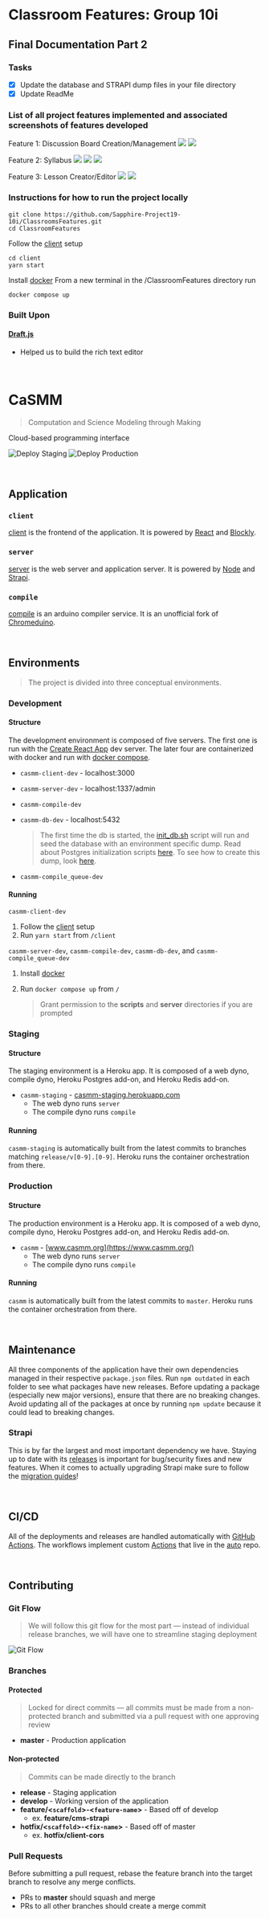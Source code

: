 # Classroom Features: Group 10i 
## Final Documentation Part 2
### Tasks 
- [x] Update the database and STRAPI dump files in your file directory
- [x] Update ReadMe

### List of all project features implemented and associated screenshots of features developed
Feature 1: Discussion Board Creation/Management
![](https://cdn.discordapp.com/attachments/1162461689489404026/1184704218439876718/image.png?ex=658cf0c8&is=657a7bc8&hm=ab288e2224b5c382786a13c8575bac38c20bf4373c8cd876851f65c592444043&)
![](https://cdn.discordapp.com/attachments/1162461689489404026/1184704294356791316/image.png?ex=658cf0da&is=657a7bda&hm=e0392a1a474b16c7131d572cfd1a5451ce7db478d564ca0a0a247e0604f8d8fd&)

Feature 2: Syllabus
![](https://cdn.discordapp.com/attachments/1162461689489404026/1184704360089911376/image.png?ex=658cf0ea&is=657a7bea&hm=684978b99931436778fc69fdc01fd1310cc0c567db1f96448042ef4a24f6a448&)
![](https://cdn.discordapp.com/attachments/1162461689489404026/1184704464838475867/image.png?ex=658cf103&is=657a7c03&hm=bf4f9490ff08e6d53822032ce44a2a2aac12e91ab9f298a2889cfb44756e0095&)
![](https://cdn.discordapp.com/attachments/1162461689489404026/1184704537957769258/image.png?ex=658cf114&is=657a7c14&hm=9d619b1ba3c50be6c69c6d2b831fffce6754964809d2c2a71ffb8e80bb00d558&)

Feature 3: Lesson Creator/Editor
![](https://cdn.discordapp.com/attachments/1162461689489404026/1184704607792943224/image.png?ex=658cf125&is=657a7c25&hm=c5ba9c9d3168332eda44c99c51a3f4a6ca4f1b06422fdc165f68da452296661c&)
![](https://cdn.discordapp.com/attachments/1162461689489404026/1184704683122626641/image.png?ex=658cf137&is=657a7c37&hm=d02c198281002f6342edb3578b8e98b68d465a4f277f444d46a97b21e7534527&)

### Instructions for how to run the project locally 
```
git clone https://github.com/Sapphire-Project19-10i/ClassroomsFeatures.git
cd ClassroomFeatures
```
Follow the [client](/client#setup) setup
```
cd client
yarn start
```
Install [docker](https://docs.docker.com/get-docker/)
From a new terminal in the /ClassroomFeatures directory run
```
docker compose up
```
  
### Built Upon
#### [Draft.js](https://draftjs.org/)
- Helped us to build the rich text editor 

<br/>

# CaSMM

> Computation and Science Modeling through Making

Cloud-based programming interface

![Deploy Staging](https://github.com/STEM-C/CaSMM/workflows/Deploy%20Staging/badge.svg)
![Deploy Production](https://github.com/STEM-C/CaSMM/workflows/Deploy%20Production/badge.svg)

<br/>

## Application

### `client` 
[client](/client#client) is the frontend of the application. It is powered by [React](https://reactjs.org/) and [Blockly](https://developers.google.com/blockly).

### `server`

[server](/server#server) is the web server and application server. It is powered by [Node](https://nodejs.org/en/) and [Strapi](https://docs-v3.strapi.io/developer-docs/latest/getting-started/introduction.html).

### `compile`

  [compile](/compile#compile) is an arduino compiler service. It is an unofficial fork of [Chromeduino](https://github.com/spaceneedle/Chromeduino).

<br/>

## Environments

> The project is divided into three conceptual environments.

### Development
#### Structure

The development environment is composed of five servers. The first one is run with the [Create React App](https://create-react-app.dev/docs/getting-started/) dev server. The later four are containerized with docker and run with [docker compose](https://docs.docker.com/compose/).

* `casmm-client-dev` - localhost:3000

* `casmm-server-dev` - localhost:1337/admin

* `casmm-compile-dev` 

* `casmm-db-dev` - localhost:5432

  > The first time the db is started, the [init_db.sh](/scripts/init_db.sh) script will run and seed the database with an environment specific dump. Read about Postgres initialization scripts [here](https://github.com/docker-library/docs/blob/master/postgres/README.md#initialization-scripts). To see how to create this dump, look [here](https://github.com/DavidMagda/CaSMM_fork_2023/blob/develop/scripts/readme.md).

* `casmm-compile_queue-dev`

#### Running

`casmm-client-dev`

1. Follow the [client](/client#setup) setup
2. Run `yarn start` from `/client`

`casmm-server-dev`, `casmm-compile-dev`, `casmm-db-dev`, and `casmm-compile_queue-dev`

1. Install [docker](https://docs.docker.com/get-docker/)

2. Run `docker compose up` from `/`

   > Grant permission to the **scripts** and **server** directories if you are prompted
   

### Staging

#### Structure

The staging environment is a Heroku app. It is composed of a web dyno, compile dyno, Heroku Postgres add-on, and Heroku Redis add-on.

* `casmm-staging` - [casmm-staging.herokuapp.com](https://casmm-staging.herokuapp.com/)
  * The web dyno runs `server`
  * The compile dyno runs `compile`

#### Running

`casmm-staging` is automatically built from the latest commits to branches matching `release/v[0-9].[0-9]`. Heroku runs the container orchestration from there.

### Production

#### Structure

The production environment is a Heroku app. It is composed of a web dyno, compile dyno, Heroku Postgres add-on, and Heroku Redis add-on.

* `casmm` - [www.casmm.org](https://www.casmm.org/)
  * The web dyno runs `server`
  * The compile dyno runs `compile`

#### Running

`casmm` is automatically built from the latest commits to `master`. Heroku runs the container orchestration from there.

<br/>

## Maintenance

All three components of the application have their own dependencies managed in their respective `package.json` files. Run `npm outdated` in each folder to see what packages have new releases. Before updating a package (especially new major versions), ensure that there are no breaking changes. Avoid updating all of the packages at once by running `npm update` because it could lead to breaking changes. 

### Strapi

This is by far the largest and most important dependency we have. Staying up to date with its [releases](https://github.com/strapi/strapi/releases) is important for bug/security fixes and new features. When it comes to actually upgrading Strapi make sure to follow the [migration guides](https://docs-v3.strapi.io/developer-docs/latest/update-migration-guides/migration-guides.html#v3-guides)!

<br/>

## CI/CD

All of the deployments and releases are handled automatically with [GitHub Actions](https://docs.github.com/en/actions). The workflows implement custom [Actions](https://github.com/STEM-C/CaSMM/actions) that live in the [auto](https://github.com/STEM-C/auto) repo.

<br/>

## Contributing

### Git Flow 

> We will follow this git flow for the most part — instead of individual release branches, we will have one to streamline staging deployment 

![Git Flow](https://nvie.com/img/git-model@2x.png)

### Branches

#### Protected

> Locked for direct commits — all commits must be made from a non-protected branch and submitted via a pull request with one approving review

- **master** - Production application

#### Non-protected

> Commits can be made directly to the branch

- **release** - Staging application
- **develop** - Working version of the application
- **feature/<`scaffold`>-<`feature-name`>** - Based off of develop
  - ex. **feature/cms-strapi**
- **hotfix/<`scaffold`>-<`fix-name`>** - Based off of master
  - ex. **hotfix/client-cors**

### Pull Requests

Before submitting a pull request, rebase the feature branch into the target branch to resolve any merge conflicts.

- PRs to **master** should squash and merge
- PRs to all other branches should create a merge commit
